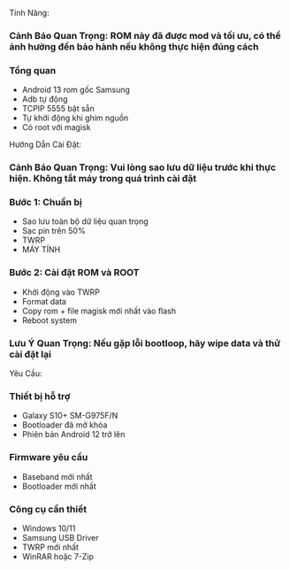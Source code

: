 Tính Năng:
### Cảnh Báo Quan Trọng: ROM này đã được mod và tối ưu, có thể ảnh hưởng đến bảo hành nếu không thực hiện đúng cách

### Tổng quan
- Android 13 rom gốc Samsung
- Adb tự động
- TCPIP 5555 bật sẵn
- Tự khởi động khi ghim nguồn
- Có root với magisk

Hướng Dẫn Cài Đặt:
### Cảnh Báo Quan Trọng: Vui lòng sao lưu dữ liệu trước khi thực hiện. Không tắt máy trong quá trình cài đặt

### Bước 1: Chuẩn bị
- Sao lưu toàn bộ dữ liệu quan trọng
- Sạc pin trên 50%
- TWRP
- MÁY TÍNH

### Bước 2: Cài đặt ROM và ROOT
- Khởi động vào TWRP
- Format data
- Copy rom + file magisk mới nhất vào flash
- Reboot system

### Lưu Ý Quan Trọng: Nếu gặp lỗi bootloop, hãy wipe data và thử cài đặt lại

Yêu Cầu:
### Thiết bị hỗ trợ
- Galaxy S10+ SM-G975F/N
- Bootloader đã mở khóa
- Phiên bản Android 12 trở lên

### Firmware yêu cầu
- Baseband mới nhất
- Bootloader mới nhất

### Công cụ cần thiết
- Windows 10/11
- Samsung USB Driver
- TWRP mới nhất
- WinRAR hoặc 7-Zip